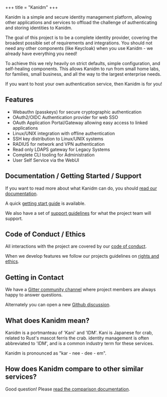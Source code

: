 +++
title = "Kanidm"
+++


Kanidm is a simple and secure identity management platform, allowing other applications and services
to offload the challenge of authenticating and storing identities to Kanidm.

The goal of this project is to be a complete identity provider, covering the broadest possible set
of requirements and integrations. You should not need any other components (like Keycloak) when you
use Kanidm - we already have everything you need!

To achieve this we rely heavily on strict defaults, simple configuration, and self-healing
components. This allows Kanidm to run from small home labs, for families, small business, and all
the way to the largest enterprise needs.

If you want to host your own authentication service, then Kanidm is for you!

## Features

- Webauthn (passkeys) for secure cryptographic authentication
- OAuth2/OIDC Authentication provider for web SSO
- OAuth Application Portal/Gateway allowing easy access to linked applications
- Linux/UNIX integration with offline authentication
- SSH key distribution to Linux/UNIX systems
- RADIUS for network and VPN authentication
- Read only LDAPS gateway for Legacy Systems
- Complete CLI tooling for Administration
- User Self Service via the WebUI

## Documentation / Getting Started / Support

If you want to read more about what Kanidm can do, you should [read our documentation](https://kanidm.github.io/kanidm/stable/).

A quick [getting start guide](https://kanidm.github.io/kanidm/stable/quickstart.html) is available.

We also have a set of
[support guidelines](https://kanidm.github.io/kanidm/master/support.html)
for what the project team will support.

## Code of Conduct / Ethics

All interactions with the project are covered by our [code of conduct](/code-of-conduct/).

When we develop features we follow our projects guidelines on [rights and ethics](https://kanidm.github.io/kanidm/master/developers/developer_ethics.html).

## Getting in Contact

We have a [Gitter community channel](https://gitter.im/kanidm/community) where project members are always happy to answer questions.

Alternately you can open a new [Github discussion](https://github.com/kanidm/kanidm/discussions).

## What does Kanidm mean?

Kanidm is a portmanteau of 'Kani' and 'IDM'. Kani is Japanese for crab, related to Rust's mascot
ferris the crab. identity management is often abbreviated to 'IDM', and is a common industry term
for these services.

Kanidm is pronounced as "kar - nee - dee - em".

## How does Kanidm compare to other similar services?

Good question! Please [read the comparison documentation](/comparisons/).
